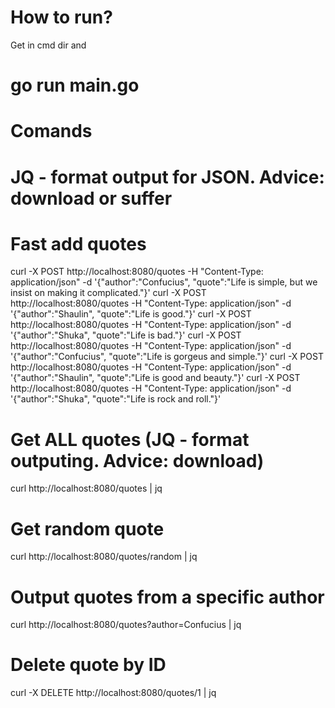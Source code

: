 # How to run?
Get in cmd dir and 
# go run main.go

# Comands
# JQ - format output for JSON. Advice: download or suffer
# Fast add quotes
curl -X POST http://localhost:8080/quotes -H "Content-Type: application/json" -d '{"author":"Confucius", "quote":"Life is simple, but we insist on making it complicated."}'
curl -X POST http://localhost:8080/quotes -H "Content-Type: application/json" -d '{"author":"Shaulin", "quote":"Life is good."}'
curl -X POST http://localhost:8080/quotes -H "Content-Type: application/json" -d '{"author":"Shuka", "quote":"Life is bad."}'
curl -X POST http://localhost:8080/quotes -H "Content-Type: application/json" -d '{"author":"Confucius", "quote":"Life is gorgeus and simple."}'
curl -X POST http://localhost:8080/quotes -H "Content-Type: application/json" -d '{"author":"Shaulin", "quote":"Life is good and beauty."}'
curl -X POST http://localhost:8080/quotes -H "Content-Type: application/json" -d '{"author":"Shuka", "quote":"Life is rock and roll."}'

# Get ALL quotes (JQ - format outputing. Advice: download)
curl http://localhost:8080/quotes | jq

# Get random quote
curl http://localhost:8080/quotes/random | jq

# Output quotes from a specific author
curl http://localhost:8080/quotes?author=Confucius | jq

# Delete quote by ID
curl -X DELETE http://localhost:8080/quotes/1 | jq